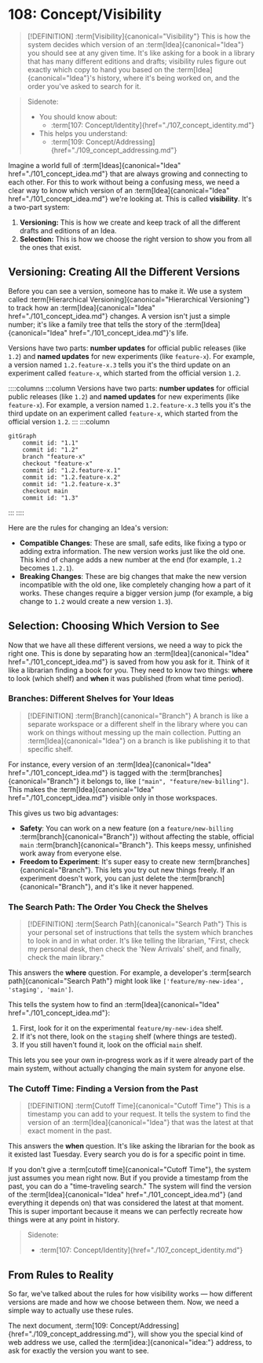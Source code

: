 # 108: Concept/Visibility

> [!DEFINITION] :term[Visibility]{canonical="Visibility"}
> This is how the system decides which version of an :term[Idea]{canonical="Idea"} you should see at any given time. It's like asking for a book in a library that has many different editions and drafts; visibility rules figure out exactly which copy to hand you based on the :term[Idea]{canonical="Idea"}'s history, where it's being worked on, and the order you've asked to search for it.

> Sidenote:
> - You should know about:
>   - :term[107: Concept/Identity]{href="./107_concept_identity.md"}
> - This helps you understand:
>   - :term[109: Concept/Addressing]{href="./109_concept_addressing.md"}

Imagine a world full of :term[Ideas]{canonical="Idea" href="./101_concept_idea.md"} that are always growing and connecting to each other. For this to work without being a confusing mess, we need a clear way to know which version of an :term[Idea]{canonical="Idea" href="./101_concept_idea.md"} we're looking at. This is called **visibility**. It's a two-part system:

1.  **Versioning:** This is how we create and keep track of all the different drafts and editions of an Idea.
2.  **Selection:** This is how we choose the right version to show you from all the ones that exist.

## Versioning: Creating All the Different Versions

Before you can see a version, someone has to make it. We use a system called :term[Hierarchical Versioning]{canonical="Hierarchical Versioning"} to track how an :term[Idea]{canonical="Idea" href="./101_concept_idea.md"} changes. A version isn't just a simple number; it's like a family tree that tells the story of the :term[Idea]{canonical="Idea" href="./101_concept_idea.md"}'s life.

Versions have two parts: **number updates** for official public releases (like `1.2`) and **named updates** for new experiments (like `feature-x`). For example, a version named `1.2.feature-x.3` tells you it's the third update on an experiment called `feature-x`, which started from the official version `1.2`.

::::columns
:::column
Versions have two parts: **number updates** for official public releases (like `1.2`) and **named updates** for new experiments (like `feature-x`). For example, a version named `1.2.feature-x.3` tells you it's the third update on an experiment called `feature-x`, which started from the official version `1.2`.
:::
:::column

```mermaid
gitGraph
    commit id: "1.1"
    commit id: "1.2"
    branch "feature-x"
    checkout "feature-x"
    commit id: "1.2.feature-x.1"
    commit id: "1.2.feature-x.2"
    commit id: "1.2.feature-x.3"
    checkout main
    commit id: "1.3"
```

:::
::::

Here are the rules for changing an Idea's version:

- **Compatible Changes**: These are small, safe edits, like fixing a typo or adding extra information. The new version works just like the old one. This kind of change adds a new number at the end (for example, `1.2` becomes `1.2.1`).
- **Breaking Changes**: These are big changes that make the new version incompatible with the old one, like completely changing how a part of it works. These changes require a bigger version jump (for example, a big change to `1.2` would create a new version `1.3`).

## Selection: Choosing Which Version to See

Now that we have all these different versions, we need a way to pick the right one. This is done by separating how an :term[Idea]{canonical="Idea" href="./101_concept_idea.md"} is saved from how you ask for it. Think of it like a librarian finding a book for you. They need to know two things: **where** to look (which shelf) and **when** it was published (from what time period).

### Branches: Different Shelves for Your Ideas

> [!DEFINITION] :term[Branch]{canonical="Branch"}
> A branch is like a separate workspace or a different shelf in the library where you can work on things without messing up the main collection. Putting an :term[Idea]{canonical="Idea"} on a branch is like publishing it to that specific shelf.

For instance, every version of an :term[Idea]{canonical="Idea" href="./101_concept_idea.md"} is tagged with the :term[branches]{canonical="Branch"} it belongs to, like `["main", "feature/new-billing"]`. This makes the :term[Idea]{canonical="Idea" href="./101_concept_idea.md"} visible only in those workspaces.

This gives us two big advantages:

- **Safety**: You can work on a new feature (on a `feature/new-billing` :term[branch]{canonical="Branch"}) without affecting the stable, official `main` :term[branch]{canonical="Branch"}. This keeps messy, unfinished work away from everyone else.
- **Freedom to Experiment**: It's super easy to create new :term[branches]{canonical="Branch"}. This lets you try out new things freely. If an experiment doesn't work, you can just delete the :term[branch]{canonical="Branch"}, and it's like it never happened.

### The Search Path: The Order You Check the Shelves

> [!DEFINITION] :term[Search Path]{canonical="Search Path"}
> This is your personal set of instructions that tells the system which branches to look in and in what order. It's like telling the librarian, "First, check my personal desk, then check the 'New Arrivals' shelf, and finally, check the main library."

This answers the **where** question. For example, a developer's :term[search path]{canonical="Search Path"} might look like `['feature/my-new-idea', 'staging', 'main']`.

This tells the system how to find an :term[Idea]{canonical="Idea" href="./101_concept_idea.md"}:

1.  First, look for it on the experimental `feature/my-new-idea` shelf.
2.  If it's not there, look on the `staging` shelf (where things are tested).
3.  If you still haven't found it, look on the official `main` shelf.

This lets you see your own in-progress work as if it were already part of the main system, without actually changing the main system for anyone else.

### The Cutoff Time: Finding a Version from the Past

> [!DEFINITION] :term[Cutoff Time]{canonical="Cutoff Time"}
> This is a timestamp you can add to your request. It tells the system to find the version of an :term[Idea]{canonical="Idea"} that was the latest at that exact moment in the past.

This answers the **when** question. It's like asking the librarian for the book as it existed last Tuesday. Every search you do is for a specific point in time.

If you don't give a :term[cutoff time]{canonical="Cutoff Time"}, the system just assumes you mean right now. But if you provide a timestamp from the past, you can do a "time-traveling search." The system will find the version of the :term[Idea]{canonical="Idea" href="./101_concept_idea.md"} (and everything it depends on) that was considered the latest at that moment. This is super important because it means we can perfectly recreate how things were at any point in history.

> Sidenote:
> - :term[107: Concept/Identity]{href="./107_concept_identity.md"}

## From Rules to Reality

So far, we've talked about the rules for how visibility works — how different versions are made and how we choose between them. Now, we need a simple way to actually use these rules.

The next document, :term[109: Concept/Addressing]{href="./109_concept_addressing.md"}, will show you the special kind of web address we use, called the :term[idea:]{canonical="idea:"} address, to ask for exactly the version you want to see.
